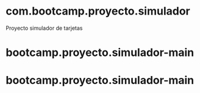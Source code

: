 # com.bootcamp.proyecto.simulador
Proyecto simulador de tarjetas
# bootcamp.proyecto.simulador-main
# bootcamp.proyecto.simulador-main
